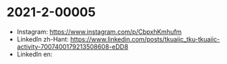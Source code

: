 # 2021-2-00005

* Instagram: https://www.instagram.com/p/CbpxhKmhufm
* LinkedIn zh-Hant: https://www.linkedin.com/posts/tkuaiic_tku-tkuaiic-activity-7007400179213508608-eDD8
* LinkedIn en:
